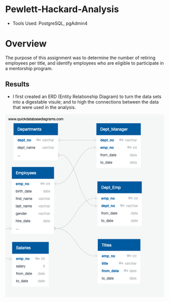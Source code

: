 # Pewlett-Hackard-Analysis


* Tools Used: PostgreSQL, pgAdmin4

# Overview
  The purpose of this assignment was to determine the number of retiring employees per title, and identify employees who are eligible to participate in a mentorship program. 
  
  
  ## Results
  
  * I first created an ERD (Entity Relationship Diagram) to turn the data sets into a digestable visule; and to high the connections between the data that were used in the analysis. 
  
  
  ![image](https://github.com/TSheridan01/Pewlett-Hackard-Analysis/blob/926bccb264dc16f5155c84f40ea4cd86dd94cbc1/EmployeeDB.png)  
  
  
  
  
  
  
  
  
 
  
